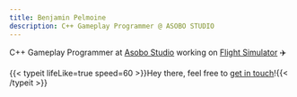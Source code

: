 ```yaml
---
title: Benjamin Pelmoine
description: C++ Gameplay Programmer @ ASOBO STUDIO
---
```

C++ Gameplay Programmer at [Asobo Studio](https://www.asobostudio.com/) working on [Flight Simulator](https://www.flightsimulator.com/microsoft-flight-simulator-2024/) ✈️

{{< typeit lifeLike=true speed=60 >}}Hey there, feel free to [get in touch](mailto:contact@b-pelmoine.com)!{{< /typeit >}}